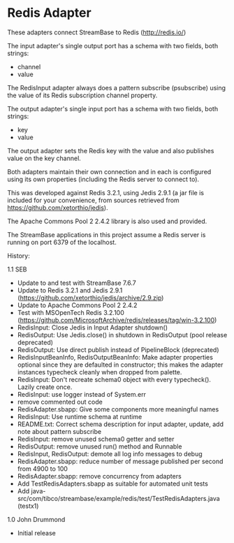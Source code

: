 # Redis Adapter

These adapters connect StreamBase to Redis (http://redis.io/)

The input adapter's single output port has a schema with two fields,
both strings:
* channel
* value

The RedisInput adapter always does a pattern subscribe (psubscribe)
using the value of its Redis subscription channel property.

The output adapter's single input port has a schema with two fields,
both strings:
* key
* value

The output adapter sets the Redis key with the value and also publishes
value on the key channel.

Both adapters maintain their own connection and in each is configured
using its own properties (including the Redis server to connect to).

This was developed against Redis 3.2.1, using Jedis 2.9.1 (a jar file 
is included for your convenience, from sources retrieved from
https://github.com/xetorthio/jedis).

The Apache Commons Pool 2 2.4.2 library is also used and provided.

The StreamBase applications in this project assume a Redis server is
running on port 6379 of the localhost. 

History:

1.1 SEB

 * Update to and test with StreamBase 7.6.7
 * Update to Redis 3.2.1 and Jedis 2.9.1 (https://github.com/xetorthio/jedis/archive/2.9.zip)
 * Update to Apache Commons Pool 2 2.4.2
 * Test with MSOpenTech Redis 3.2.100 (https://github.com/MicrosoftArchive/redis/releases/tag/win-3.2.100)
 * RedisInput: Close Jedis in Input Adapter shutdown()
 * RedisOutput: Use Jedis.close() in shutdown in RedisOutput (pool release deprecated)
 * RedisOutput: Use direct publish instead of PipelineBlock (deprecated)
 * RedisInputBeanInfo, RedisOutputBeanInfo: Make adapter properties optional since 
   they are defaulted in constructor; this makes the adapter instances typecheck
   cleanly when dropped from palette.
 * RedisInput: Don't recreate schema0 object with every typecheck(). Lazily create once.
 * RedisInput: use logger instead of System.err
 * remove commented out code
 * RedisAdapter.sbapp: Give some components more meaningful names
 * RedisInput: Use runtime schema at runtime
 * README.txt: Correct schema description for input adapter, update, add note about
   pattern subscribe
 * RedisInput: remove unused schema0 getter and setter
 * RedisOutput: remove unused run() method and Runnable
 * RedisInput, RedisOutput: demote all log info messages to debug
 * RedisAdapter.sbapp: reduce number of message published per second from
   4900 to 100
 * RedisAdapter.sbapp: remove concurrency from adapters
 * Add TestRedisAdapters.sbapp as suitable for automated unit tests
 * Add java-src/com/tibco/streambase/example/redis/test/TestRedisAdapters.java (testx1)
  
 1.0 John Drummond

 * Initial release
 

